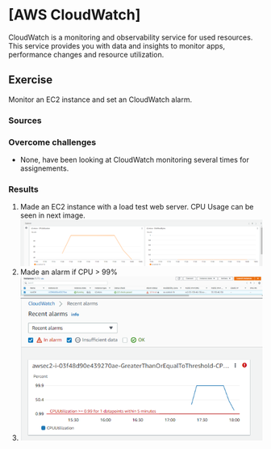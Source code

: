 # [AWS CloudWatch]
CloudWatch is a monitoring and observability service for used resources. This service provides you with data and insights to monitor apps, performance changes and resource utilization. 

## Exercise
Monitor an EC2 instance and set an CloudWatch alarm. 

### Sources
[](https://docs.aws.amazon.com/AmazonCloudWatch/latest/monitoring/cloudwatch_architecture.html)

### Overcome challenges
- None, have been looking at CloudWatch monitoring several times for assignements. 

### Results
1. Made an EC2 instance with a load test web server. CPU Usage can be seen in next image. ![](../../00_includes/AWS/AWS-14.3/CPUgebruik.png)
2. Made an alarm if CPU > 99%![](../../00_includes/AWS/AWS-14.3/alarminEC2.png)
3. ![](../../00_includes/AWS/AWS-14.3/alarmuh.png)
